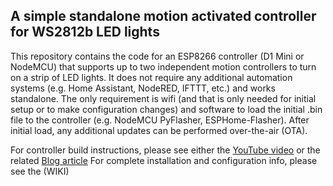 ## A simple standalone motion activated controller for WS2812b LED lights

This repository contains the code for an ESP8266 controller (D1 Mini or NodeMCU) that supports up to two independent motion controllers to turn on a strip of LED lights.  It does not require any additional automation systems (e.g. Home Assistant, NodeRED, IFTTT, etc.) and works standalone.  The only requirement is wifi (and that is only needed for initial setup or to make configuration changes) and software to load the initial .bin file to the controller (e.g. NodeMCU PyFlasher, ESPHome-Flasher).  After initial load, any additional updates can be performed over-the-air (OTA).

For controller build instructions, please see either the [YouTube video](https://youtu.be/b4s_VEtVWY4) or the related [Blog article](https://resinchemtech.blogspot.com/2021/12/standalone-led-controller.html)
For complete installation and configuration info, please see the (WIKI)
